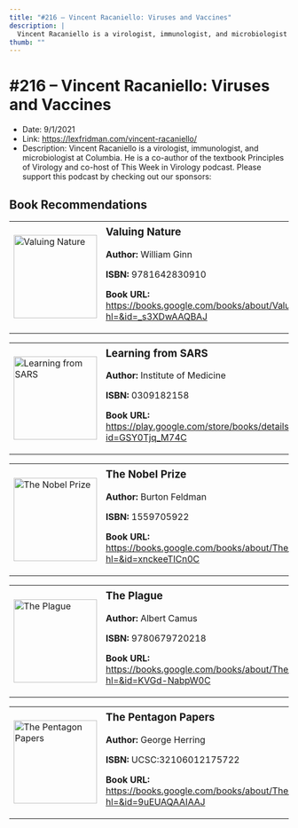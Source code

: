 ```yaml
---
title: "#216 – Vincent Racaniello: Viruses and Vaccines"
description: |
  Vincent Racaniello is a virologist, immunologist, and microbiologist at Columbia. He is a co-author of the textbook Principles of Virology and co-host of This Week in Virology podcast. Please support this podcast by checking out our sponsors:"
thumb: ""
---
```


# #216 – Vincent Racaniello: Viruses and Vaccines

  - Date: 9/1/2021
  - Link: https://lexfridman.com/vincent-racaniello/
  - Description: Vincent Racaniello is a virologist, immunologist, and microbiologist at Columbia. He is a co-author of the textbook Principles of Virology and co-host of This Week in Virology podcast. Please support this podcast by checking out our sponsors:

## Book Recommendations

<table style="border: none;"><tr style="border: none;"><td style="border: none;"><img src="https://books.google.com/books/content?id=_s3XDwAAQBAJ&printsec=frontcover&img=1&zoom=1&edge=curl&source=gbs_api" alt="Valuing Nature" width="150" style="vertical-align: top;"></td><td style="border: none; vertical-align: top;"><h3 style='margin-top: 5'>Valuing Nature</h3><p><strong>Author:</strong> William Ginn</p><p><strong>ISBN:</strong> 9781642830910</p><p><strong>Book URL:</strong> <a href="https://books.google.com/books/about/Valuing_Nature.html?hl=&id=_s3XDwAAQBAJ">https://books.google.com/books/about/Valuing_Nature.html?hl=&id=_s3XDwAAQBAJ</a></p></td></tr></table>
<table style="border: none;"><tr style="border: none;"><td style="border: none;"><img src="https://books.google.com/books/content?id=GSY0Tjq_M74C&printsec=frontcover&img=1&zoom=1&edge=curl&source=gbs_api" alt="Learning from SARS" width="150" style="vertical-align: top;"></td><td style="border: none; vertical-align: top;"><h3 style='margin-top: 5'>Learning from SARS</h3><p><strong>Author:</strong> Institute of Medicine</p><p><strong>ISBN:</strong> 0309182158</p><p><strong>Book URL:</strong> <a href="https://play.google.com/store/books/details?id=GSY0Tjq_M74C">https://play.google.com/store/books/details?id=GSY0Tjq_M74C</a></p></td></tr></table>
<table style="border: none;"><tr style="border: none;"><td style="border: none;"><img src="https://books.google.com/books/content?id=xnckeeTICn0C&printsec=frontcover&img=1&zoom=1&edge=curl&source=gbs_api" alt="The Nobel Prize" width="150" style="vertical-align: top;"></td><td style="border: none; vertical-align: top;"><h3 style='margin-top: 5'>The Nobel Prize</h3><p><strong>Author:</strong> Burton Feldman</p><p><strong>ISBN:</strong> 1559705922</p><p><strong>Book URL:</strong> <a href="https://books.google.com/books/about/The_Nobel_Prize.html?hl=&id=xnckeeTICn0C">https://books.google.com/books/about/The_Nobel_Prize.html?hl=&id=xnckeeTICn0C</a></p></td></tr></table>
<table style="border: none;"><tr style="border: none;"><td style="border: none;"><img src="https://books.google.com/books/content?id=KVGd-NabpW0C&printsec=frontcover&img=1&zoom=1&edge=curl&source=gbs_api" alt="The Plague" width="150" style="vertical-align: top;"></td><td style="border: none; vertical-align: top;"><h3 style='margin-top: 5'>The Plague</h3><p><strong>Author:</strong> Albert Camus</p><p><strong>ISBN:</strong> 9780679720218</p><p><strong>Book URL:</strong> <a href="https://books.google.com/books/about/The_Plague.html?hl=&id=KVGd-NabpW0C">https://books.google.com/books/about/The_Plague.html?hl=&id=KVGd-NabpW0C</a></p></td></tr></table>
<table style="border: none;"><tr style="border: none;"><td style="border: none;"><img src="https://books.google.com/books/content?id=9uEUAQAAIAAJ&printsec=frontcover&img=1&zoom=1&source=gbs_api" alt="The Pentagon Papers" width="150" style="vertical-align: top;"></td><td style="border: none; vertical-align: top;"><h3 style='margin-top: 5'>The Pentagon Papers</h3><p><strong>Author:</strong> George Herring</p><p><strong>ISBN:</strong> UCSC:32106012175722</p><p><strong>Book URL:</strong> <a href="https://books.google.com/books/about/The_Pentagon_Papers.html?hl=&id=9uEUAQAAIAAJ">https://books.google.com/books/about/The_Pentagon_Papers.html?hl=&id=9uEUAQAAIAAJ</a></p></td></tr></table>
